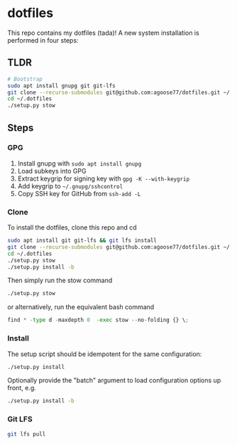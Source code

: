 # dotfiles
This repo contains my dotfiles (tada)! A new system installation is performed in four steps:

## TLDR
```bash
# Bootstrap
sudo apt install gnupg git git-lfs
git clone --recurse-submodules git@github.com:agoose77/dotfiles.git ~/.dotfiles
cd ~/.dotfiles
./setup.py stow
```

## Steps

### GPG
1. Install gnupg with `sudo apt install gnupg`
1. Load subkeys into GPG
1. Extract keygrip for signing key with `gpg -K --with-keygrip`
1. Add keygrip to `~/.gnupg/sshcontrol`
1. Copy SSH key for GitHub from `ssh-add -L`


### Clone  
To install the dotfiles, clone this repo and cd
```bash
sudo apt install git git-lfs && git lfs install
git clone --recurse-submodules git@github.com:agoose77/dotfiles.git ~/.dotfiles
cd ~/.dotfiles
./setup.py stow
./setup.py install -b
```
Then simply run the stow command
```bash
./setup.py stow
```
or alternatively, run the equivalent bash command
```python
find * -type d -maxdepth 0  -exec stow --no-folding {} \;
```
### Install  
The setup script should be idempotent for the same configuration:
```bash
./setup.py install
```
Optionally provide the "batch" argument to load configuration options up front, e.g.
```bash
./setup.py install -b
```
### Git LFS  
```bash
git lfs pull
```
